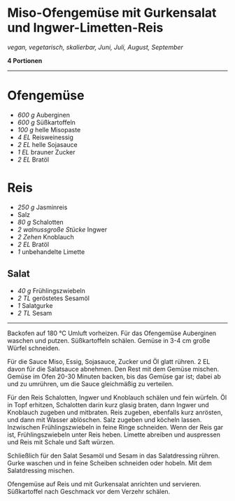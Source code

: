 # Miso-Ofengemüse mit Gurkensalat und Ingwer-Limetten-Reis

_vegan, vegetarisch, skalierbar, Juni, Juli, August, September_

**4 Portionen**

---

# Ofengemüse

- _600 g_ Auberginen
- _600 g_ Süßkartoffeln
- _100 g_ helle Misopaste
- _4 EL_ Reisweinessig
- _2 EL_ helle Sojasauce
- _1 EL_ brauner Zucker
- _2 EL_ Bratöl

# Reis

- _250 g_ Jasminreis
- Salz
- _80 g_ Schalotten
- _2 walnussgroße Stücke_ Ingwer
- _2 Zehen_ Knoblauch
- _2 EL_ Bratöl
- _1_ unbehandelte Limette

## Salat

- _40 g_ Frühlingszwiebeln
- _2 TL_ geröstetes Sesamöl
- _1_ Salatgurke
- _2 TL_ Sesam

---

Backofen auf 180 °C Umluft vorheizen. Für das Ofengemüse Auberginen waschen und putzen. Süßkartoffeln schälen. Gemüse in 3-4 cm große Würfel schneiden.

Für die Sauce Miso, Essig, Sojasauce, Zucker und Öl glatt rühren. 2 EL davon für die Salatsauce abnehmen. Den Rest mit dem Gemüse mischen. Gemüse im Ofen 20-30 Minuten backen, bis das Gemüse gar ist; dabei ab und zu umrühren, um die Sauce gleichmäßig zu verteilen.

Für den Reis Schalotten, Ingwer und Knoblauch schälen und fein würfeln. Öl in Topf erhitzen, Schalotten darin kurz glasig braten, dann Ingwer und Knoblauch zugeben und mitbraten. Reis zugeben, ebenfalls kurz anrösten, und dann mit Wasser ablöschen. Salz zugeben und köcheln lassen. Inzwischen Frühlingszwiebeln in feine Ringe schneiden. Wenn der Reis gar ist, Frühlingszwiebeln unter Reis heben. Limette abreiben und auspressen und Reis mit Schale und Saft würzen.

Schließlich für den Salat Sesamöl und Sesam in das Salatdressing rühren. Gurke waschen und in feine Scheiben schneiden oder hobeln. Mit dem Salatdressing mischen.

Ofengemüse auf Reis und mit Gurkensalat anrichten und servieren. Süßkartoffel nach Geschmack vor dem Verzehr schälen.
